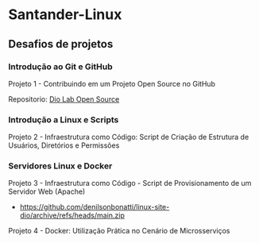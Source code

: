 # Santander-Linux

## Desafios de projetos

### Introdução ao Git e GitHub
Projeto 1 - Contribuindo em um Projeto Open Source no GitHub

Repositorio: [Dio Lab Open Source](https://github.com/K-Leite/dio-lab-open-source)

### Introdução a Linux e Scripts
Projeto 2 - Infraestrutura como Código: Script de Criação de Estrutura de Usuários, Diretórios e Permissões

### Servidores Linux e Docker
Projeto 3 - Infraestrutura como Código - Script de Provisionamento de um Servidor Web (Apache)
- https://github.com/denilsonbonatti/linux-site-dio/archive/refs/heads/main.zip


Projeto 4 - Docker: Utilização Prática no Cenário de Microsserviços
